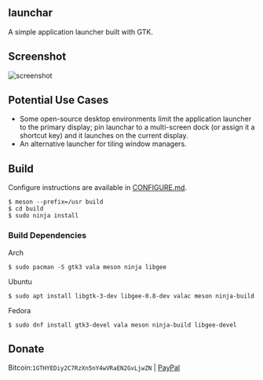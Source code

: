 launchar
--------

A simple application launcher built with GTK.

## Screenshot

![screenshot](screenshot.png)

## Potential Use Cases

* Some open-source desktop environments limit the application launcher to the primary display; pin launchar to a multi-screen dock (or assign it a shortcut key) and it launches on the current display.
* An alternative launcher for tiling window managers.

## Build
Configure instructions are available in [CONFIGURE.md](CONFIGURE.md).

```
$ meson --prefix=/usr build
$ cd build
$ sudo ninja install
```

### Build Dependencies

Arch

```
$ sudo pacman -S gtk3 vala meson ninja libgee
```

Ubuntu

```
$ sudo apt install libgtk-3-dev libgee-0.8-dev valac meson ninja-build
```

Fedora

```
$ sudo dnf install gtk3-devel vala meson ninja-build libgee-devel
```

## Donate

Bitcoin:`1GTHYEDiy2C7RzXn5nY4wVRaEN2GvLjwZN` | [PayPal](https://paypal.me/abiosoft)

